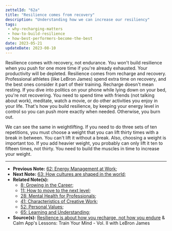 ```yaml
---
zettelId: "62a"
title: "Resilience comes from recovery"
description: "Understanding how we can increase our resiliency"
tags:
 - why-recharging-matters
 - how-to-build-resilience
 - how-best-performers-become-the-best
date: 2023-05-21
updateDate: 2023-08-10
---
```


Resilience comes with recovery, not endurance. You won't build resilience when you push for one more time if you're already exhausted. Your productivity will be depleted. Resilience comes from recharge and recovery. Professional athletes (like LeBron James) spend extra time on recovery, and the best ones consider it part of their training. Recharge doesn't mean resting. If you dive into politics on your phone while lying down on your bed, you're not recovering. You need to spend time with friends (not talking about work), meditate, watch a movie, or do other activities you enjoy in your life. That's how you build resilience, by keeping your energy level in control so you can push more exactly when needed. Otherwise, you burn out.

We can see the same in weightlifting. If you need to do three sets of ten repetitions, you must choose a weight that you can lift thirty times with a break in between. You can't lift it without a break. Also, choosing a weight is important too. If you add heavier weight, you probably can only lift it ten to fifteen times, not thirty. You need to build the muscles in time to increase your weight.

---

- **Previous Note:** [62: Energy Management at Work](/notes/62/);
- **Next Note:** [63: How cultures are shaped in the world](/notes/63/);
- **Related Note(s):**
  - [8: Growing in the Career](/notes/8/);
  - [11: How to move to the next level](/notes/11/);
  - [28: Mental Health for Professionals](/notes/28/);
  - [41: Characteristics of Creative Work](/notes/41/);
  - [52: Personal Values](/notes/52/);
  - [65: Learning and Understanding](/notes/65/);
- **Source(s):** [Resilience is about how you recharge, not how you endure](https://hbr.org/2016/06/resilience-is-about-how-you-recharge-not-how-you-endure) & Calm App's Lessons: Train Your Mind - Vol. II with LeBron James
